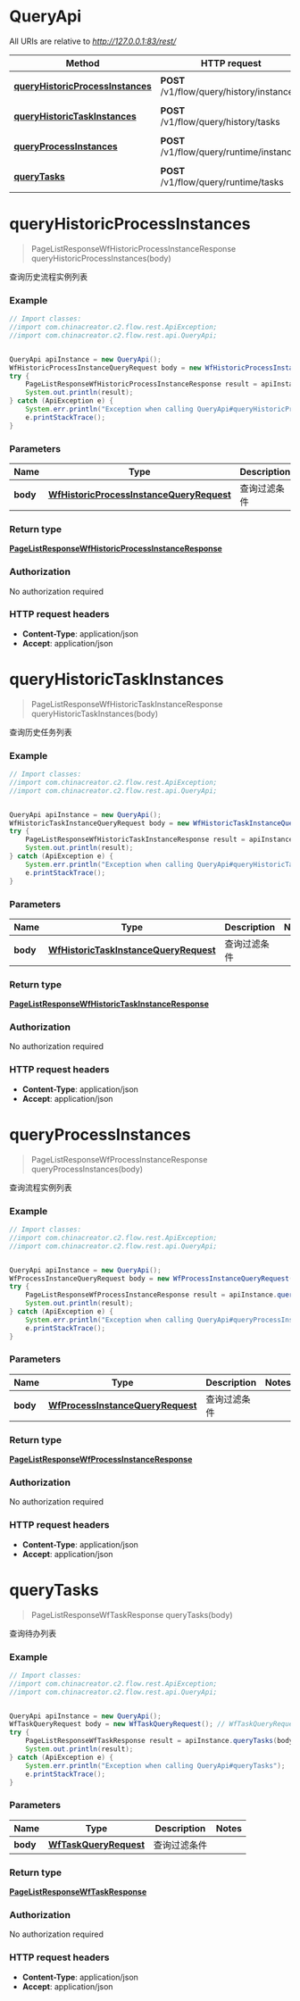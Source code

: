 # QueryApi

All URIs are relative to *http://127.0.0.1:83/rest/*

Method | HTTP request | Description
------------- | ------------- | -------------
[**queryHistoricProcessInstances**](QueryApi.md#queryHistoricProcessInstances) | **POST** /v1/flow/query/history/instances | 查询历史流程实例列表
[**queryHistoricTaskInstances**](QueryApi.md#queryHistoricTaskInstances) | **POST** /v1/flow/query/history/tasks | 查询历史任务列表
[**queryProcessInstances**](QueryApi.md#queryProcessInstances) | **POST** /v1/flow/query/runtime/instances | 查询流程实例列表
[**queryTasks**](QueryApi.md#queryTasks) | **POST** /v1/flow/query/runtime/tasks | 查询待办列表


<a name="queryHistoricProcessInstances"></a>
# **queryHistoricProcessInstances**
> PageListResponseWfHistoricProcessInstanceResponse queryHistoricProcessInstances(body)

查询历史流程实例列表



### Example
```java
// Import classes:
//import com.chinacreator.c2.flow.rest.ApiException;
//import com.chinacreator.c2.flow.rest.api.QueryApi;


QueryApi apiInstance = new QueryApi();
WfHistoricProcessInstanceQueryRequest body = new WfHistoricProcessInstanceQueryRequest(); // WfHistoricProcessInstanceQueryRequest | 查询过滤条件
try {
    PageListResponseWfHistoricProcessInstanceResponse result = apiInstance.queryHistoricProcessInstances(body);
    System.out.println(result);
} catch (ApiException e) {
    System.err.println("Exception when calling QueryApi#queryHistoricProcessInstances");
    e.printStackTrace();
}
```

### Parameters

Name | Type | Description  | Notes
------------- | ------------- | ------------- | -------------
 **body** | [**WfHistoricProcessInstanceQueryRequest**](WfHistoricProcessInstanceQueryRequest.md)| 查询过滤条件 |

### Return type

[**PageListResponseWfHistoricProcessInstanceResponse**](PageListResponseWfHistoricProcessInstanceResponse.md)

### Authorization

No authorization required

### HTTP request headers

 - **Content-Type**: application/json
 - **Accept**: application/json

<a name="queryHistoricTaskInstances"></a>
# **queryHistoricTaskInstances**
> PageListResponseWfHistoricTaskInstanceResponse queryHistoricTaskInstances(body)

查询历史任务列表



### Example
```java
// Import classes:
//import com.chinacreator.c2.flow.rest.ApiException;
//import com.chinacreator.c2.flow.rest.api.QueryApi;


QueryApi apiInstance = new QueryApi();
WfHistoricTaskInstanceQueryRequest body = new WfHistoricTaskInstanceQueryRequest(); // WfHistoricTaskInstanceQueryRequest | 查询过滤条件
try {
    PageListResponseWfHistoricTaskInstanceResponse result = apiInstance.queryHistoricTaskInstances(body);
    System.out.println(result);
} catch (ApiException e) {
    System.err.println("Exception when calling QueryApi#queryHistoricTaskInstances");
    e.printStackTrace();
}
```

### Parameters

Name | Type | Description  | Notes
------------- | ------------- | ------------- | -------------
 **body** | [**WfHistoricTaskInstanceQueryRequest**](WfHistoricTaskInstanceQueryRequest.md)| 查询过滤条件 |

### Return type

[**PageListResponseWfHistoricTaskInstanceResponse**](PageListResponseWfHistoricTaskInstanceResponse.md)

### Authorization

No authorization required

### HTTP request headers

 - **Content-Type**: application/json
 - **Accept**: application/json

<a name="queryProcessInstances"></a>
# **queryProcessInstances**
> PageListResponseWfProcessInstanceResponse queryProcessInstances(body)

查询流程实例列表



### Example
```java
// Import classes:
//import com.chinacreator.c2.flow.rest.ApiException;
//import com.chinacreator.c2.flow.rest.api.QueryApi;


QueryApi apiInstance = new QueryApi();
WfProcessInstanceQueryRequest body = new WfProcessInstanceQueryRequest(); // WfProcessInstanceQueryRequest | 查询过滤条件
try {
    PageListResponseWfProcessInstanceResponse result = apiInstance.queryProcessInstances(body);
    System.out.println(result);
} catch (ApiException e) {
    System.err.println("Exception when calling QueryApi#queryProcessInstances");
    e.printStackTrace();
}
```

### Parameters

Name | Type | Description  | Notes
------------- | ------------- | ------------- | -------------
 **body** | [**WfProcessInstanceQueryRequest**](WfProcessInstanceQueryRequest.md)| 查询过滤条件 |

### Return type

[**PageListResponseWfProcessInstanceResponse**](PageListResponseWfProcessInstanceResponse.md)

### Authorization

No authorization required

### HTTP request headers

 - **Content-Type**: application/json
 - **Accept**: application/json

<a name="queryTasks"></a>
# **queryTasks**
> PageListResponseWfTaskResponse queryTasks(body)

查询待办列表



### Example
```java
// Import classes:
//import com.chinacreator.c2.flow.rest.ApiException;
//import com.chinacreator.c2.flow.rest.api.QueryApi;


QueryApi apiInstance = new QueryApi();
WfTaskQueryRequest body = new WfTaskQueryRequest(); // WfTaskQueryRequest | 查询过滤条件
try {
    PageListResponseWfTaskResponse result = apiInstance.queryTasks(body);
    System.out.println(result);
} catch (ApiException e) {
    System.err.println("Exception when calling QueryApi#queryTasks");
    e.printStackTrace();
}
```

### Parameters

Name | Type | Description  | Notes
------------- | ------------- | ------------- | -------------
 **body** | [**WfTaskQueryRequest**](WfTaskQueryRequest.md)| 查询过滤条件 |

### Return type

[**PageListResponseWfTaskResponse**](PageListResponseWfTaskResponse.md)

### Authorization

No authorization required

### HTTP request headers

 - **Content-Type**: application/json
 - **Accept**: application/json

